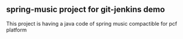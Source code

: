 ## spring-music project for git-jenkins demo
This project is having a java code of spring music compactible for pcf platform
